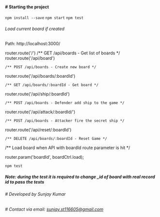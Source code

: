 #### # Starting the project

`npm install --save`
`npm start`
`npm test`

###### Load current board if created

Path: http://localhost:3000/

router.route('/')
    /** GET /api/boards - Get list of boards */
router.route('/api/board')

    /** POST /api/boards - Create new board */
router.route('/api/boards/:boardId')

    /** GET /api/boards/:boardId - Get board */
router.route('/api/ship/:boardId')

    /** POST /api/boards - Defender add ship to the game */
router.route('/api/attack/:boardId/')

    /** POST /api/boards - Attacker fire the secret ship */
router.route('/api/reset/:boardId')

    /** DELETE /api/boards/:boardId - Reset Game */
/** Load board when API with boardId route parameter is hit */

router.param('boardId', boardCtrl.load);

`npm test`

##### Note: during the test it is required to change _id of board with real record id to pass the tests 
###### # Developed by Sunjay Kumar
###### # Contact via email: sunjay.st116605@gmail.com
